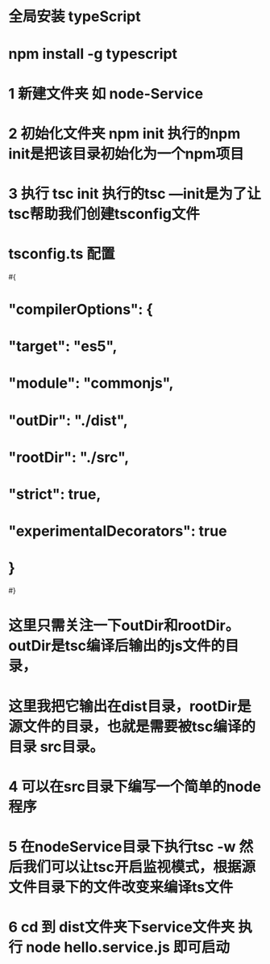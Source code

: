 # 全局安装 typeScript 
# npm install -g typescript
# 1 新建文件夹 如 node-Service
# 2 初始化文件夹 npm init  执行的npm init是把该目录初始化为一个npm项目
# 3 执行 tsc init  执行的tsc —init是为了让tsc帮助我们创建tsconfig文件
# tsconfig.ts 配置
#{
#  "compilerOptions": {
#    "target": "es5",
#   "module": "commonjs",
#   "outDir": "./dist",
#    "rootDir": "./src",
#    "strict": true,
#   "experimentalDecorators": true
#
# }
#}
# 这里只需关注一下outDir和rootDir。outDir是tsc编译后输出的js文件的目录，
# 这里我把它输出在dist目录，rootDir是源文件的目录，也就是需要被tsc编译的目录 src目录。
# 4 可以在src目录下编写一个简单的node程序 
# 5 在nodeService目录下执行tsc -w 然后我们可以让tsc开启监视模式，根据源文件目录下的文件改变来编译ts文件
# 6 cd 到 dist文件夹下service文件夹 执行 node hello.service.js 即可启动



